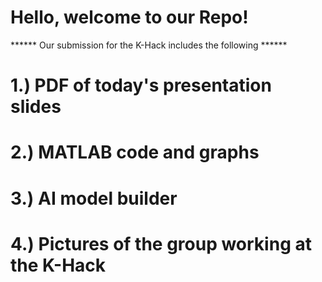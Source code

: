 # Hello, welcome to our Repo!
****** Our submission for the K-Hack includes the following ******
# 1.) PDF of today's presentation slides
# 2.) MATLAB code and graphs
# 3.) AI model builder 
# 4.) Pictures of the group working at the K-Hack
